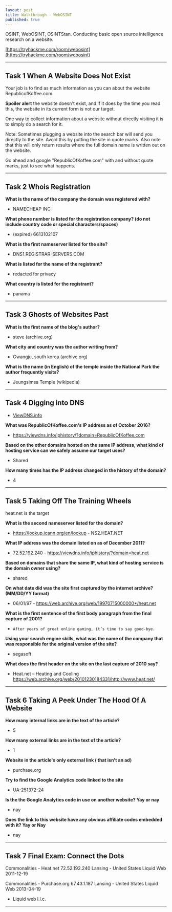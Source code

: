 ```yaml
---
layout: post
title: Walkthrough - WebOSINT
published: true
---
```


OSINT, WebOSINT, OSINTStan. Conducting basic open source intelligence research on a website.

[https://tryhackme.com/room/webosint](https://tryhackme.com/room/webosint)

* * *

## Task 1 When A Website Does Not Exist 

Your job is to find as much information as you can about the website RepublicofKoffee.com.

**Spoiler alert** the website doesn't exist, and if it does by the time you read this, the website in its current form is not our target.

One way to collect information about a website without directly visiting it is to simply do a search for it.

Note: Sometimes plugging a website into the search bar will send you directly to the site. Avoid this by putting the site in quote marks. Also note that this will only return results where the full domain name is written out on the website.

Go ahead and google "RepublicOfKoffee.com" with and without quote marks, just to see what happens.

* * * 

## Task 2 Whois Registration 

**What is the name of the company the domain was registered with?**

- NAMECHEAP INC

**What phone number is listed for the registration company? (do not include country code or special characters/spaces)**

- (expired) 6613102107

**What is the first nameserver listed for the site?**

- DNS1.REGISTRAR-SERVERS.COM

**What is listed for the name of the registrant?**

- redacted for privacy

**What country is listed for the registrant?**

- panama

* * * 

## Task 3 Ghosts of Websites Past 

**What is the first name of the blog's author?**

- steve (archive.org)

**What city and country was the author writing from?**

- Gwangju, south korea (archive.org)

**What is the name (in English) of the temple inside the National Park the author frequently visits?**

- Jeungsimsa Temple (wikipedia)

* * * 

## Task 4 Digging into DNS 

- [ViewDNS.info](https://viewdns.info/)

**What was RepublicOfKoffee.com's IP address as of October 2016?**

- https://viewdns.info/iphistory/?domain=RepublicOfKoffee.com

**Based on the other domains hosted on the same IP address, what kind of hosting service can we safely assume our target uses?**

- Shared

**How many times has the IP address changed in the history of the domain?**

- 4

* * * 

## Task 5 Taking Off The Training Wheels 

heat.net is the target

**What is the second nameserver listed for the domain?**

- https://lookup.icann.org/en/lookup - NS2.HEAT.NET

**What IP address was the domain listed on as of December 2011?**

- 72.52.192.240 - https://viewdns.info/iphistory/?domain=heat.net

**Based on domains that share the same IP, what kind of hosting service is the domain owner using?**

- shared

**On what date did was the site first captured by the internet archive? (MM/DD/YY format)**

- 06/01/97 - https://web.archive.org/web/19970715000000*/heat.net

**What is the first sentence of the first body paragraph from the final capture of 2001?**

- ``After years of great online gaming, it’s time to say good-bye.``

**Using your search engine skills, what was the name of the company that was responsible for the original version of the site?**

- segasoft

**What does the first header on the site on the last capture of 2010 say?**

- Heat.net – Heating and Cooling https://web.archive.org/web/20101230184331/http://www.heat.net/

* * * 

## Task 6 Taking A Peek Under The Hood Of A Website 

**How many internal links are in the text of the article?**

- 5

**How many external links are in the text of the article?**

- 1

**Website in the article's only external link ( that isn't an ad)**

- purchase.org

**Try to find the Google Analytics code linked to the site**

- UA-251372-24

**Is the the Google Analytics code in use on another website? Yay or nay**

- nay	

**Does the link to this website have any obvious affiliate codes embedded with it? Yay or Nay**

- nay

* * *

## Task 7 Final Exam: Connect the Dots 


Commonalities - Heat.net
72.52.192.240	Lansing - United States	Liquid Web	2011-12-19

Commonalities - Purchase.org
67.43.1.187	Lansing - United States	Liquid Web	2013-04-19

- Liquid web l.l.c.

* * * 

